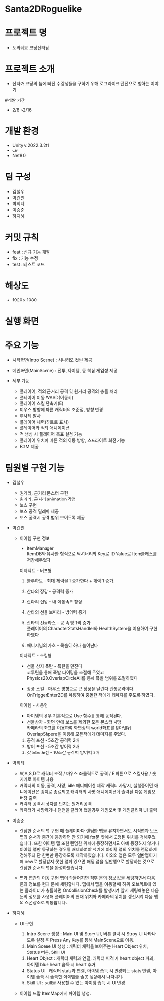# Santa2DRoguelike

# 프로젝트 명
- 도와줘요 코딩산타님

# 프로젝트 소개
- 산타가 코딩의 늪에 빠진 수강생들을 구하기 위해 로그라이크 던전으로 향하는 이야기

#개발 기간
- 2/8 ~2/16

# 개발 환경
- Unity v.2022.3.2f1
- c#
- Net8.0

# 팀 구성
- 김철우
- 박건원
- 박희태
- 이승준
- 하지혜

# 커밋 규칙
- feat : 신규 기능 개발
- fix : 기능 수정
- test : 테스트 코드

# 해상도
- 1920 x 1080

# 실행 화면


# 주요 기능
- 시작화면(Intro Scene)
  : 시나리오 컷씬 제공
  
- 메인화면(MainScene)
  : 전투, 아이템, 등 핵심 게임성 제공

- 세부 기능
  - 플레이어, 적의 근거리 공격 및 원거리 공격의 충돌 처리
  - 플레이어 이동 WASD(이동키)
  - 플레이어 스킬 단축키(E)
  - 마우스 방향에 따른 캐릭터의 조준점, 방향 변경
  - 투사체 발사
  - 플레이어 체력(하트로 표시)
  - 플레이어와 적의 애니메이션
  - 적 생성 시 플레이어 목표 설정 기능
  - 플레이어 위치에 따른 적의 이동 방향, 스프라이트 회전 기능
  - BGM 제공


# 팀원별 구현 기능
- 김철우
  - 원거리, 근거리 몬스터 구현
  - 원거리, 근거리 animation 작업
  - 보스 구현
  - 보스 공격 딜레이 제공
  - 보스 공격시 공격 범위 보이도록 제공



- 박건원
  - 아이템 구현 정보
    - ItemManager        
        ItemDB와 유사한 형식으로 딕셔너리의 Key로 ID Value로 Item클래스를 저장해두었다
        
    
    아티펙트 - 버프형    
    1. 블루하트 - 최대 체력을 1 증가한다 + 체력 1 증가.
    2. 산타의 장갑 - 공격력 증가
    3. 산타의 신발 - 내 이동속도 향상
    4. 산타의 선물 보따리 - 방어력 증가
    5. 산타의 선글라스 - 공 속 방 1씩 증가        
        플레이어의 CharacterStatsHandler와 HealthSystem을 이용하여 구현하였다
        
    1. 매니저님의 가호 - 목숨이 하나 늘어난다
        
    
    아티펙트 - 스킬형    
    - 선물 상자 폭탄 - 폭탄을 던진다        
        코루틴을 통해 폭발 타이밍을 조절해 주었고         
        Physics2D.OverlapCircleAll를 통해 폭발 범위를 조절하였다
        
    - 장풍 스킬 - 마우스 방향으로 큰 장풍을 날린다 관통공격이다    
        OnTriggerEnter2D를 이용하여 충돌한 적에게 데미지를 주도록 하였다.
        
    
    아이템 - 사용형    
    - 아이템의 경우 기본적으로 Use 함수를 통해 동작된다.
    - 선물상자 - 화면 안에 보스를 제외한 모든 몬스터 사망        
        카메라의 좌표를 이용하여 화면상의 world좌표를 찾아낸뒤       
        OverlapShpere을 이용해 모든적에게 데미지를 주었다. 
        
    1. 공격 포션 - 5초간 공격력 2배
    2. 방어 포션 - 5초간 방어력 2배
    3. 갓 모드 포션 - 10초간 공격력 방어력 2배


  
- 박희태
   - W,A,S,D로 캐릭터 조작 / 마우스 좌클릭으로 공격 / E 버튼으로 스킬사용 / 숫자키로 아이템 사용
   - 캐릭터의 이동, 공격, 사망, idle 애니메이션 제작
     캐릭터 사망시, 실행중이던 애니메이션은 강제로 종료되고 캐릭터의 사망 애니메이션이 출력된 다음 게임오버창 출력
   - 캐릭터 공격시 상자를 던지는 원거리공격
   - 캐릭터가 사망하거나 던전을 클리어 했을경우 게임오버 및 게임클리어 UI 출력



   
- 이승준
  - 랜덤한 순서의 맵 구현
    매 플레이마다 랜덤한 맵을 유지하면서도 시작맵과 보스맵의 순서가 중간에 등장하면 안 되기에 for문 밖에서 고정된 위치를 정해주었습니다.
    또한 아이템 맵 또한 랜덤한 위치에 등장하면서도 아예 등장하지 않거나 아이템 맵만 등장하는 경우를 배제하여야 했기에 아이템 맵의 위치를 랜덤하게 정해주되 단 한번만 등장하도록 제작하였습니다.
    이외의 맵은 모두 일반맵이기에 new로 할당받지 못한 맵이 있으면 해당 맵을 일반맵으로 할당하는 것으로 랜덤한 순서의 맵을 완성하였습니다.

  - 맵과 맵간의 이동 구현
    맵이 만들어지면 직후 문의 정보 값을 세팅하면서 다음 문의 정보를 현재 문에 세팅합니다.
    맵에서 맵을 이동할 때 하위 오브젝트에 있는 콜라이더가 충돌하면 OnCollisionCheck를 발생시켜 앞서 세팅해놓은 다음
    문의 정보를 사용해 플레이어의 현재 위치와 카메라의 위치를 갱신시켜 다음 맵의 스폰장소로 이동합니다.



  
- 하지혜
  - UI 구현
    1. Intro Scene 생성 : Main UI 및 Story UI, 버튼 클릭 시 Stroy UI 나타나도록 설정 후 Press Any Key를 통해 MainScene으로 이동.
    2. Main Scene UI 생성 : 캐릭터 체력을 보여주는 Heart Object 위치, Status 버튼, Skill UI
    3. Heart Object : 캐릭터 체력과 연결, 캐릭터 피격 시 heart object 파괴, 아이템 blue heart 습득 시 heart 추가
    4. Status UI : 캐릭터 stats과 연결, 아이템 습득 시 변경되는 stats 연결, 아이템 습득 시 습득한 아이템을 슬롯 생성해서 나타내기.
    5. Skill UI : skill을 사용할 수 있는 아이템 습득 시 UI 변경
       
  - 아이템 드랍
    ItemMap에서 아이템 생성.
